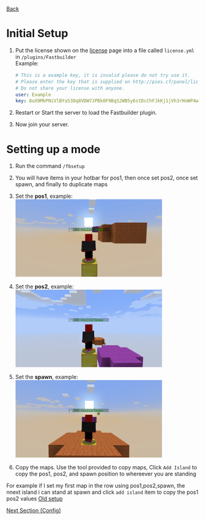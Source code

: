 [Back](./)
<br>

# **Initial Setup**
1. Put the license shown on the [license](http://pies.cf/panel/licenses/_/mc-fastbuilder) page into a file called `license.yml` in `/plugins/Fastbuilder`\
    Example:
    ```yaml
    # This is a example key, it is invalid please do not try use it.
    # Please enter the key that is supplied on http://pies.cf/panel/licenses/_/mc-fastbuilder
    # Do not share your license with anyone.
    user: Example
    key: 8uX9MkPNiVlBYa53Dq8VDW7JPBk0F9BqS2WB5y6stDcChFJkKj1jVh3rHoWP4wvx
    ```
2. Restart or Start the server to load the Fastbuilder plugin.

3. Now join your server.

# Setting up a mode

1. Run the command `/fbsetup`

2. You will have items in your hotbar for pos1, then once set pos2, once set spawn, and finally to duplicate maps

3. Set the **pos1**, example:
    <img src="/img/2023-01-29_11.10.26.png" alt="Screenshot" width=384 height=203>

4. Set the **pos2**, example:
    <img src="/img/2023-01-29_11.10.50.png" alt="Screenshot" width=384 height=203>

5. Set the **spawn**, example:
    <img src="/img/2023-01-29_11.09.39.png" alt="Screenshot" width=384 height=203>

6. Copy the maps.
Use the tool provided to copy maps, Click `Add Island` to copy the pos1, pos2, and spawn position to whereever you are standing

For example if I set my first map in the row using pos1,pos2,spawn, the nnext island i can stand at spawn and click `add island` item to copy the pos1 pos2 values
[Old setup](./old_setup)

[Next Section (Config)](./config)